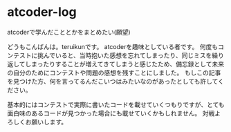 # atcoder-log
atcoderで学んだこととかをまとめたい(願望)

どうもこんばんは。teruikunです。
atcoderを趣味としている者です。
何度もコンテストに挑んでいると、当時抱いた感想を忘れてしまったり、同じミスを繰り返してしまったりすることが増えてきてしまうと感じたため、備忘録として未来の自分のためにコンテストや問題の感想を残すことにしました。
もしこの記事を見つけた方、何を言ってるんだこいつはみたいなのがあったとしても許してください。

基本的にはコンテストで実際に書いたコードを載せていくつもりですが、とても面白味のあるコードが見つかった場合にも載せていくかもしれません。
対戦よろしくお願いします。
